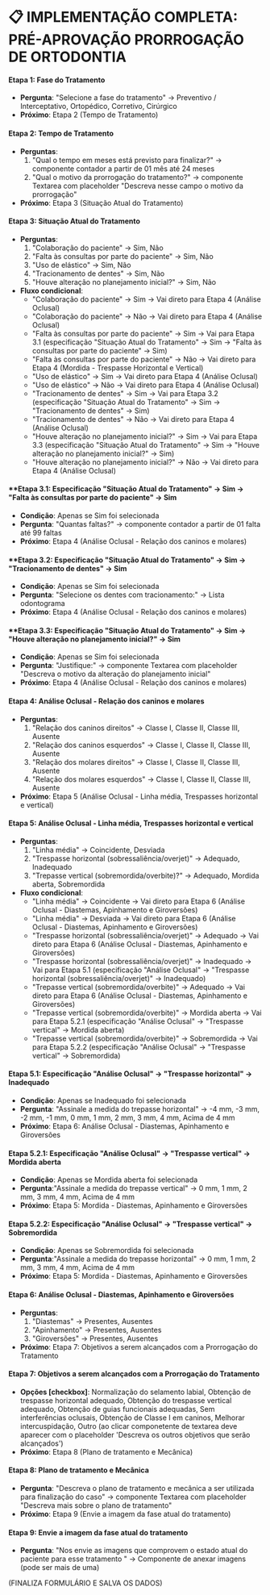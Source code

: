 # 📋 IMPLEMENTAÇÃO COMPLETA: PRÉ-APROVAÇÃO PRORROGAÇÃO DE ORTODONTIA

#### **Etapa 1: Fase do Tratamento**
- **Pergunta**: "Selecione a fase do tratamento" → Preventivo / Interceptativo, Ortopédico, Corretivo, Cirúrgico
- **Próximo**: Etapa 2 (Tempo de Tratamento)

#### **Etapa 2: Tempo de Tratamento**
- **Perguntas**:
  1. "Qual o tempo em meses está previsto para finalizar?" → componente contador a partir de 01 mês até 24 meses
  2. "Qual o motivo da prorrogação do tratamento?" → componente Textarea com placeholder "Descreva nesse campo o motivo da prorrogação"
- **Próximo**: Etapa 3 (Situação Atual do Tratamento)

#### **Etapa 3: Situação Atual do Tratamento**
- **Perguntas**:
  1. "Colaboração do paciente" → Sim, Não
  2. "Falta às consultas por parte do paciente" → Sim, Não
  3. "Uso de elástico" → Sim, Não
  4. "Tracionamento de dentes" → Sim, Não
  5. "Houve alteração no planejamento inicial?" → Sim, Não
- **Fluxo condicional**:
  - "Colaboração do paciente" → Sim → Vai direto para Etapa 4 (Análise Oclusal)
  - "Colaboração do paciente" → Não → Vai direto para Etapa 4 (Análise Oclusal)
  - "Falta às consultas por parte do paciente" → Sim → Vai para Etapa 3.1 (especificação "Situação Atual do Tratamento" → Sim → "Falta às consultas por parte do paciente" → Sim)
  - "Falta às consultas por parte do paciente" → Não → Vai direto para Etapa 4 (Mordida - Trespasse Horizontal e Vertical)
  - "Uso de elástico" → Sim → Vai direto para Etapa 4 (Análise Oclusal)
  - "Uso de elástico" → Não → Vai direto para Etapa 4 (Análise Oclusal)
  - "Tracionamento de dentes" → Sim → Vai para Etapa 3.2 (especificação "Situação Atual do Tratamento" → Sim → "Tracionamento de dentes" → Sim)
  - "Tracionamento de dentes" → Não → Vai direto para Etapa 4 (Análise Oclusal)
  - "Houve alteração no planejamento inicial?" → Sim → Vai para Etapa 3.3 (especificação "Situação Atual do Tratamento" → Sim → "Houve alteração no planejamento inicial?" → Sim)
  - "Houve alteração no planejamento inicial?" → Não → Vai direto para Etapa 4 (Análise Oclusal)

#### **Etapa 3.1: Especificação "Situação Atual do Tratamento" → Sim → "Falta às consultas por parte do paciente" → Sim
- **Condição**: Apenas se Sim foi selecionada
- **Pergunta**: "Quantas faltas?" → componente contador a partir de 01 falta até 99 faltas
- **Próximo**: Etapa 4 (Análise Oclusal - Relação dos caninos e molares)

#### **Etapa 3.2: Especificação "Situação Atual do Tratamento" → Sim → "Tracionamento de dentes" → Sim
- **Condição**: Apenas se Sim foi selecionada
- **Pergunta**: "Selecione os dentes com tracionamento:" → Lista odontograma
- **Próximo**: Etapa 4 (Análise Oclusal - Relação dos caninos e molares)

#### **Etapa 3.3: Especificação "Situação Atual do Tratamento" → Sim → "Houve alteração no planejamento inicial?" → Sim
- **Condição**: Apenas se Sim foi selecionada
- **Pergunta**: "Justifique:" → componente Textarea com placeholder "Descreva o motivo da alteração do planejamento inicial"
- **Próximo**: Etapa 4 (Análise Oclusal - Relação dos caninos e molares)

#### **Etapa 4: Análise Oclusal - Relação dos caninos e molares**
- **Perguntas**:
  1. "Relação dos caninos direitos" → Classe I, Classe II, Classe III, Ausente
  2. "Relação dos caninos esquerdos" → Classe I, Classe II, Classe III, Ausente
  3. "Relação dos molares direitos" → Classe I, Classe II, Classe III, Ausente
  4. "Relação dos molares esquerdos" → Classe I, Classe II, Classe III, Ausente
- **Próximo**: Etapa 5 (Análise Oclusal - Linha média, Trespasses horizontal e vertical)

#### **Etapa 5: Análise Oclusal - Linha média, Trespasses horizontal e vertical**
- **Perguntas**:
  1. "Linha média" → Coincidente, Desviada
  2. "Trespasse horizontal (sobressaliência/overjet)" → Adequado, Inadequado
  3. "Trepasse vertical (sobremordida/overbite)?" → Adequado, Mordida aberta, Sobremordida
- **Fluxo condicional**:
  - "Linha média" → Coincidente → Vai direto para Etapa 6 (Análise Oclusal - Diastemas, Apinhamento e Giroversões)
  - "Linha média" → Desviada → Vai direto para Etapa 6 (Análise Oclusal - Diastemas, Apinhamento e Giroversões)
  - "Trespasse horizontal (sobressaliência/overjet)" → Adequado → Vai direto para Etapa 6 (Análise Oclusal - Diastemas, Apinhamento e Giroversões)
  - "Trespasse horizontal (sobressaliência/overjet)" → Inadequado → Vai para Etapa 5.1 (especificação "Análise Oclusal" → "Trespasse horizontal (sobressaliência/overjet)" → Inadequado)
  - "Trepasse vertical (sobremordida/overbite)" → Adequado → Vai direto para Etapa 6 (Análise Oclusal - Diastemas, Apinhamento e Giroversões)
  - "Trepasse vertical (sobremordida/overbite)" → Mordida aberta → Vai para Etapa 5.2.1 (especificação "Análise Oclusal" → "Trespasse vertical" → Mordida aberta)
  - "Trepasse vertical (sobremordida/overbite)" → Sobremordida → Vai para Etapa 5.2.2 (especificação "Análise Oclusal" → "Trespasse vertical" → Sobremordida)

#### **Etapa 5.1: Especificação "Análise Oclusal" → "Trespasse horizontal" → Inadequado**
- **Condição**: Apenas se Inadequado foi selecionada
- **Pergunta**: "Assinale a medida do trepasse horizontal" → -4 mm, -3 mm, -2 mm, -1 mm, 0 mm, 1 mm, 2 mm, 3 mm, 4 mm, Acima de 4 mm
- **Próximo**: Etapa 6: Análise Oclusal - Diastemas, Apinhamento e Giroversões

#### **Etapa 5.2.1: Especificação "Análise Oclusal" → "Trespasse vertical" → Mordida aberta**
- **Condição**: Apenas se Mordida aberta foi selecionada
- **Pergunta**:"Assinale a medida do trepasse vertical" → 0 mm, 1 mm, 2 mm, 3 mm, 4 mm, Acima de 4 mm
- **Próximo**: Etapa 5: Mordida - Diastemas, Apinhamento e Giroversões

#### **Etapa 5.2.2: Especificação "Análise Oclusal" → "Trespasse vertical" → Sobremordida**
- **Condição**: Apenas se Sobremordida foi selecionada
- **Pergunta**:"Assinale a medida do trepasse horizontal" → 0 mm, 1 mm, 2 mm, 3 mm, 4 mm, Acima de 4 mm
- **Próximo**: Etapa 5: Mordida - Diastemas, Apinhamento e Giroversões

#### **Etapa 6: Análise Oclusal - Diastemas, Apinhamento e Giroversões**
- **Perguntas**:
  1. "Diastemas" → Presentes, Ausentes
  2. "Apinhamento" → Presentes, Ausentes
  3. "Giroversões" → Presentes, Ausentes
- **Próximo**: Etapa 7: Objetivos a serem alcançados com a Prorrogação do Tratamento

#### **Etapa 7: Objetivos a serem alcançados com a Prorrogação do Tratamento**
- **Opções [checkbox]**: Normalização do selamento labial, Obtenção de trespasse horizontal adequado, Obtenção do trespasse vertical adequado, Obtenção de guias funcionais adequadas, Sem interferências oclusais, Obtenção de Classe I em caninos, Melhorar intercuspidação, Outro (ao clicar componetente de textarea deve aparecer com o placeholder 'Descreva os outros objetivos que serão alcançados')
- **Próximo**: Etapa 8 (Plano de tratamento e Mecânica)

#### **Etapa 8: Plano de tratamento e Mecânica**
- **Pergunta**: "Descreva o plano de tratamento e mecânica a ser utilizada para finalização do caso" → componente Textarea com placeholder "Descreva mais sobre o plano de tratamento"
- **Próximo**: Etapa 9 (Envie a imagem da fase atual do tratamento)

#### **Etapa 9: Envie a imagem da fase atual do tratamento**
- **Pergunta**: "Nos envie as imagens que comprovem o estado atual do paciente para esse tratamento " → Componente de anexar imagens (pode ser mais de uma)

(FINALIZA FORMULÁRIO E SALVA OS DADOS)